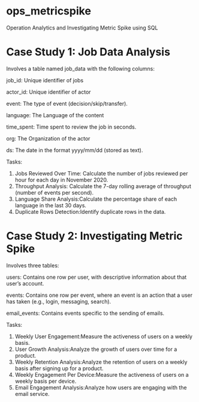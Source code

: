 # ops_metricspike
Operation Analytics and Investigating Metric Spike using SQL

# Case Study 1: Job Data Analysis

Involves a table named job_data with the following columns:

job_id: Unique identifier of jobs

actor_id: Unique identifier of actor

event: The type of event (decision/skip/transfer).

language: The Language of the content

time_spent: Time spent to review the job in seconds.

org: The Organization of the actor

ds: The date in the format yyyy/mm/dd (stored as text).


Tasks:

1. Jobs Reviewed Over Time: Calculate the number of jobs reviewed per hour for each day in November 2020.
2. Throughput Analysis: Calculate the 7-day rolling average of throughput (number of events per second).
3. Language Share Analysis:Calculate the percentage share of each language in the last 30 days.
4. Duplicate Rows Detection:Identify duplicate rows in the data.

# Case Study 2: Investigating Metric Spike

Involves three tables:

users: Contains one row per user, with descriptive information about that user’s account.

events: Contains one row per event, where an event is an action that a user has taken (e.g., login, messaging, search).

email_events: Contains events specific to the sending of emails.

Tasks:

1. Weekly User Engagement:Measure the activeness of users on a weekly basis.
2. User Growth Analysis:Analyze the growth of users over time for a product.
3. Weekly Retention Analysis:Analyze the retention of users on a weekly basis after signing up for a product.
4. Weekly Engagement Per Device:Measure the activeness of users on a weekly basis per device.
5. Email Engagement Analysis:Analyze how users are engaging with the email service.
